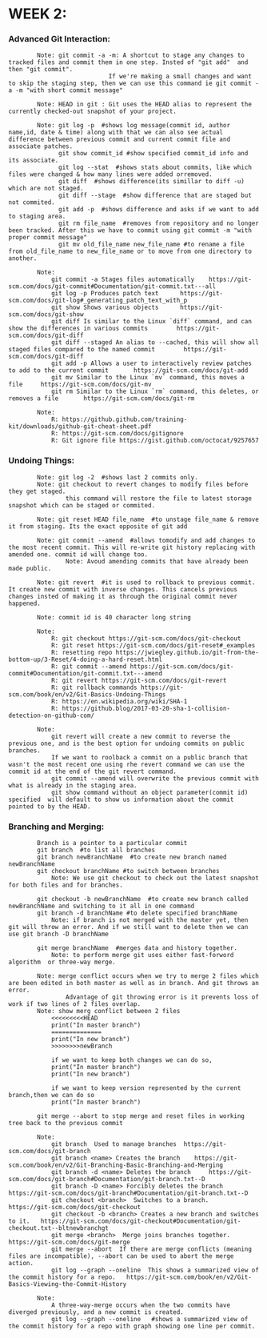 # WEEK 2: 
### Advanced Git Interaction:
			Note: git commit -a -m: A shortcut to stage any changes to tracked files and commit them in one step. Insted of "git add"  and then "git commit".
								If we're making a small changes and want to skip the staging step, then we can use this command ie git commit -a -m "with short commit message"
								
			Note: HEAD in git : Git uses the HEAD alias to represent the currently checked-out snapshot of your project.
								
			Note: git log -p  #shows log message(commit id, author name,id, date & time) along with that we can also see actual difference between previous commit and current commit file and associate patches.
				  git show commit_id #show specified commit_id info and its associate.
				  git log --stat  #shows stats about commits, like which files were changed & how many lines were added orremoved.
				  git diff  #shows difference(its simillar to diff -u) which are not staged.
				  git diff --stage  #show difference that are staged but not commited.
				  git add -p  #shows difference and asks if we want to add to staging area.
				  git rm file_name  #removes from repository and no longer been tracked. After this we have to commit using git commit -m "with proper commit message"
				  git mv old_file_name new_file_name #to rename a file from old_file_name to new_file_name or to move from one directory to another.
				  
			Note: 
				git commit -a Stages files automatically  	https://git-scm.com/docs/git-commit#Documentation/git-commit.txt---all
				git log -p Produces patch text		https://git-scm.com/docs/git-log#_generating_patch_text_with_p
				git show Shows various objects		https://git-scm.com/docs/git-show
				git diff Is similar to the Linux `diff` command, and can show the differences in various commits		https://git-scm.com/docs/git-diff
				git diff --staged An alias to --cached, this will show all staged files compared to the named commit		https://git-scm.com/docs/git-diff
				git add -p Allows a user to interactively review patches to add to the current commit		https://git-scm.com/docs/git-add
				git mv Similar to the Linux `mv` command, this moves a file		https://git-scm.com/docs/git-mv
				git rm Similar to the Linux `rm` command, this deletes, or removes a file		https://git-scm.com/docs/git-rm
				
			Note: 
				R: https://github.github.com/training-kit/downloads/github-git-cheat-sheet.pdf
				R: https://git-scm.com/docs/gitignore
				R: Git ignore file https://gist.github.com/octocat/9257657
				
### Undoing Things:
			Note: git log -2  #shows last 2 commits only.
			Note: git checkout to revert changes to modify files before they get staged.
					this command will restore the file to latest storage snapshot which can be staged or commited.
					
			Note: git reset HEAD file_name  #to unstage file_name & remove it from staging. Its the exact opposite of git add
			
			Note: git commit --amend  #allows tomodify and add changes to the most recent commit. This will re-write git history replacing with amended one. commit id will change too.
					Note: Avoud amending commits that have already been made public.
			
			Note: git revert  #it is used to rollback to previous commit. It create new commit with inverse changes. This cancels previous changes insted of making it as through the original commit never happened.
			
			Note: commit id is 40 character long string
			
			Note: 
				R: git checkout https://git-scm.com/docs/git-checkout
				R: git reset https://git-scm.com/docs/git-reset#_examples
				R: resetting repo https://jwiegley.github.io/git-from-the-bottom-up/3-Reset/4-doing-a-hard-reset.html
				R: git commit --amend https://git-scm.com/docs/git-commit#Documentation/git-commit.txt---amend
				R: git revert https://git-scm.com/docs/git-revert
				R: git rollback commands https://git-scm.com/book/en/v2/Git-Basics-Undoing-Things
				R: https://en.wikipedia.org/wiki/SHA-1
				R: https://github.blog/2017-03-20-sha-1-collision-detection-on-github-com/
				
			Note: 
				git revert will create a new commit to reverse the previous one, and is the best option for undoing commits on public branches.
				If we want to roolback a commit on a public branch that wasn't the most recent one using rhe revert command we can use the commit id at the end of the git revert command.
				git commit --amend will overwrite the previous commit with what is already in the staging area.
				git show command without an object parameter(commit id) specified  will default to show us information about the commit pointed to by the HEAD.
			
			
### Branching and Merging:
			Branch is a pointer to a particular commit
			git branch  #to list all branches
			git branch newBranchName  #to create new branch named newBranchName
			git checkout branchName #to switch between branches
				Note: We use git checkout to check out the latest snapshot for both files and for branches.
				
			git checkout -b newBranchName  #to create new branch called newBranchName and switching to it all in one command
			git branch -d branchName #to delete specified branchName
				Note: if branch is not merged with the master yet, then git will throw an error. And if we still want to delete then we can use git branch -D branchName
			
			git merge branchName  #merges data and history together.
				Note: to perform merge git uses either fast-forword algorithm  or three-way merge.
			
			Note: merge conflict occurs when we try to merge 2 files which are been edited in both master as well as in branch. And git throws an error.
					Advantage of git throwing error is it prevents loss of work if two lines of 2 files overlap.
			Note: show merg conflict between 2 files
				<<<<<<<<<HEAD
				print("In master branch")
				==============
				print("In new branch")
				>>>>>>>>newBranch
				
				if we want to keep both changes we can do so,
				print("In master branch")
				print("In new branch")
				
				if we want to keep version represented by the current branch,then we can do so
				print("In master branch")
			
			git merge --abort to stop merge	and reset files in working tree	back to the previous commit 
			
			Note:
				git branch  Used to manage branches  https://git-scm.com/docs/git-branch
				git branch <name> Creates the branch	https://git-scm.com/book/en/v2/Git-Branching-Basic-Branching-and-Merging
				git branch -d <name> Deletes the branch		https://git-scm.com/docs/git-branch#Documentation/git-branch.txt--D
				git branch -D <name> Forcibly deletes the branch	https://git-scm.com/docs/git-branch#Documentation/git-branch.txt--D
				git checkout <branch>  Switches to a branch.	https://git-scm.com/docs/git-checkout
				git checkout -b <branch> Creates a new branch and switches to it.	https://git-scm.com/docs/git-checkout#Documentation/git-checkout.txt--bltnewbranchgt
				git merge <branch>  Merge joins branches together. 	https://git-scm.com/docs/git-merge
				git merge --abort  If there are merge conflicts (meaning files are incompatible), --abort can be used to abort the merge action.
				git log --graph --oneline  This shows a summarized view of the commit history for a repo.	https://git-scm.com/book/en/v2/Git-Basics-Viewing-the-Commit-History
				
			Note: 
				A three-way-merge occurs when the two commits have diverged previously, and a new commit is created.
				git log --graph --oneline 	#shows a summarized view of the commit history for a repo with graph showing one line per commit.
				
